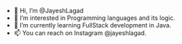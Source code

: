 - 👋 Hi, I’m @JayeshLagad
- 👀 I’m interested in Programming languages and its logic.
- 🌱 I’m currently learning FullStack development in Java.
- 📫 You can reach on Instagram @jayeshlagad.

<!---
JayeshLagad26/JayeshLagad26 is a ✨ special ✨ repository because its `README.md` (this file) appears on your GitHub profile.
You can click the Preview link to take a look at your changes.
--->
